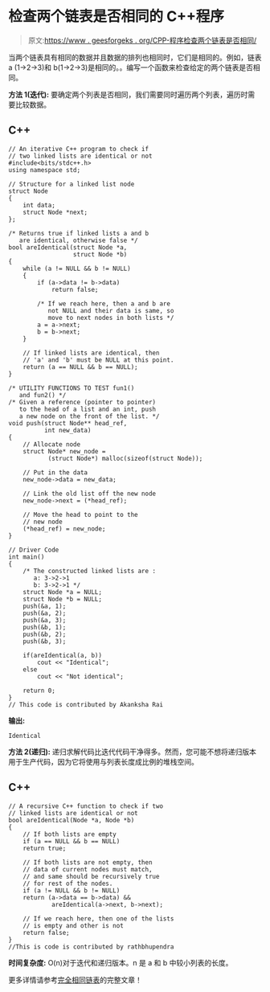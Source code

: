 # 检查两个链表是否相同的 C++程序

> 原文:[https://www . geesforgeks . org/CPP-程序检查两个链表是否相同/](https://www.geeksforgeeks.org/cpp-program-to-check-if-two-linked-lists-are-identical/)

当两个链表具有相同的数据并且数据的排列也相同时，它们是相同的。例如，链表 a (1->2->3)和 b(1->2->3)是相同的。。编写一个函数来检查给定的两个链表是否相同。

**方法 1(迭代):**
要确定两个列表是否相同，我们需要同时遍历两个列表，遍历时需要比较数据。

## C++

```
// An iterative C++ program to check if 
// two linked lists are identical or not
#include<bits/stdc++.h>
using namespace std;

// Structure for a linked list node 
struct Node
{
    int data;
    struct Node *next;
};

/* Returns true if linked lists a and b 
   are identical, otherwise false */
bool areIdentical(struct Node *a, 
                  struct Node *b)
{
    while (a != NULL && b != NULL)
    {
        if (a->data != b->data)
            return false;

        /* If we reach here, then a and b are 
           not NULL and their data is same, so 
           move to next nodes in both lists */
        a = a->next;
        b = b->next;
    }

    // If linked lists are identical, then 
    // 'a' and 'b' must be NULL at this point.
    return (a == NULL && b == NULL);
}

/* UTILITY FUNCTIONS TO TEST fun1() 
   and fun2() */
/* Given a reference (pointer to pointer) 
   to the head of a list and an int, push 
   a new node on the front of the list. */
void push(struct Node** head_ref, 
          int new_data)
{
    // Allocate node 
    struct Node* new_node =
           (struct Node*) malloc(sizeof(struct Node));

    // Put in the data 
    new_node->data = new_data;

    // Link the old list off the new node 
    new_node->next = (*head_ref);

    // Move the head to point to the 
    // new node 
    (*head_ref) = new_node;
}

// Driver Code
int main()
{
    /* The constructed linked lists are :
       a: 3->2->1
       b: 3->2->1 */
    struct Node *a = NULL;
    struct Node *b = NULL;
    push(&a, 1);
    push(&a, 2);
    push(&a, 3);
    push(&b, 1);
    push(&b, 2);
    push(&b, 3);

    if(areIdentical(a, b))
        cout << "Identical";
    else
        cout << "Not identical";

    return 0;
}
// This code is contributed by Akanksha Rai
```

**输出:**

```
Identical
```

**方法 2(递归):**
递归求解代码比迭代代码干净得多。然而，您可能不想将递归版本用于生产代码，因为它将使用与列表长度成比例的堆栈空间。

## C++

```
// A recursive C++ function to check if two 
// linked lists are identical or not 
bool areIdentical(Node *a, Node *b) 
{ 
    // If both lists are empty 
    if (a == NULL && b == NULL) 
    return true; 

    // If both lists are not empty, then 
    // data of current nodes must match, 
    // and same should be recursively true 
    // for rest of the nodes. 
    if (a != NULL && b != NULL) 
    return (a->data == b->data) && 
            areIdentical(a->next, b->next); 

    // If we reach here, then one of the lists 
    // is empty and other is not 
    return false; 
} 
//This is code is contributed by rathbhupendra
```

**时间复杂度:** O(n)对于迭代和递归版本。n 是 a 和 b 中较小列表的长度。

更多详情请参考[完全相同链表](https://www.geeksforgeeks.org/identical-linked-lists/)的完整文章！